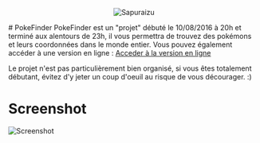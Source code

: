 <p align="center"><img src="http://image.prntscr.com/image/ffb89563426c4dbebe869c12985e5378.png" alt="Sapuraizu"/></p>
# PokeFinder
PokeFinder est un "projet" débuté le 10/08/2016 à 20h et terminé aux alentours de 23h, il vous permettra de trouvez des pokémons et leurs coordonnées dans le monde entier.
Vous pouvez également accéder à une version en ligne : 
<a href="http://pokefinder.sapuraizu.netne.net/">Acceder à la version en ligne</a>

Le projet n'est pas particulièrement bien organisé, si vous êtes totalement débutant, évitez d'y jeter un coup d'oeuil au risque de vous décourager. :)

# Screenshot
<img src="http://image.prntscr.com/image/d27a7c8d7d4248bdb2aae6999b196f46.png" alt="Screenshot"/>
